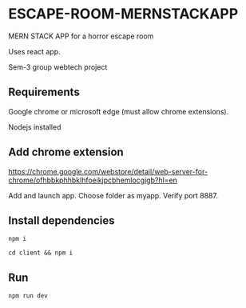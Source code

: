 # ESCAPE-ROOM-MERNSTACKAPP
MERN STACK APP for a horror escape room

Uses react app.

Sem-3 group webtech project

## Requirements

Google chrome or microsoft edge (must allow chrome extensions).

Nodejs installed

## Add chrome extension

https://chrome.google.com/webstore/detail/web-server-for-chrome/ofhbbkphhbklhfoeikjpcbhemlocgigb?hl=en

Add and launch app.
Choose folder as myapp. Verify port 8887.

## Install dependencies

`npm i`

`cd client && npm i`

## Run

`npm run dev`



